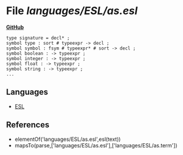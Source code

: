 # File _languages/ESL/as.esl_
**[GitHub](https://github.com/softlang/yas/blob/master/languages/ESL/as.esl)**
```
type signature = decl* ;
symbol type : sort # typeexpr -> decl ;
symbol symbol : fsym # typeexpr* # sort -> decl ;
symbol boolean : -> typeexpr ; 
symbol integer : -> typeexpr ; 
symbol float : -> typeexpr ; 
symbol string : -> typeexpr ; 
...
```

## Languages
* [ESL](../languages/ESL.md)

## References
* elementOf('languages/ESL/as.esl',esl(text))
* mapsTo(parse,['languages/ESL/as.esl'],['languages/ESL/as.term'])
